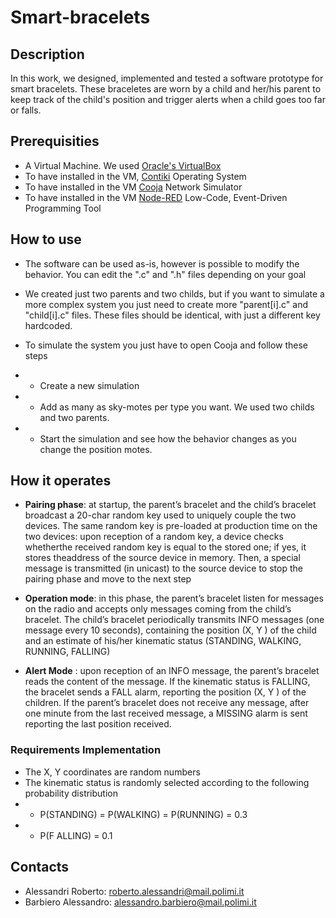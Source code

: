 # Smart-bracelets

## Description

In this work, we designed, implemented and tested a software prototype for smart bracelets. These braceletes are worn by a child and her/his parent to keep track of the child's position and trigger alerts when a child goes too far or falls. 

## Prerequisities

* A Virtual Machine. We used [Oracle's VirtualBox](https://www.virtualbox.org/)
* To have installed in the VM, [Contiki](http://www.contiki-os.org/) Operating System
* To have installed in the VM [Cooja](https://github.com/contiki-os/contiki/wiki/An-Introduction-to-Cooja) Network Simulator
* To have installed in the VM [Node-RED](https://nodered.org/) Low-Code, Event-Driven Programming Tool 

## How to use

* The software can be used as-is, however is possible to modify the behavior. You can edit the ".c" and ".h" files depending on your goal
* We created just two parents and two childs, but if you want to simulate a more complex system you just need to create more "parent[i].c" and "child[i].c" files. These files should be identical, with just a different key hardcoded.

* To simulate the system you just have to open Cooja and follow these steps
* * Create a new simulation
* * Add as many as sky-motes per type you want. We used two childs and two parents.
* * Start the simulation and see how the behavior changes as you change the position motes.

## How it operates

* **Pairing phase**: at startup, the parent’s bracelet and the child’s bracelet broadcast a 20-char random key used to uniquely couple the two devices. The same random key is pre-loaded at production time on the two devices: upon reception of a random key, a device checks whetherthe received random key is equal to the stored one; if yes, it stores theaddress of the source device in memory. Then, a special message is transmitted (in unicast) to the source device to stop the pairing phase and move to the next step

* **Operation mode**: in this phase, the parent’s bracelet listen for messages on the radio and accepts only messages coming from the child’s bracelet. The child’s bracelet periodically transmits INFO messages (one message every 10 seconds), containing the position (X, Y ) of the child and an estimate of his/her kinematic status (STANDING, WALKING, RUNNING, FALLING)

* **Alert Mode** : upon reception of an INFO message, the parent’s bracelet reads the content of the message. If the kinematic status is FALLING, the bracelet sends a FALL alarm, reporting the position (X, Y ) of the children. If the parent’s bracelet does not receive any message, after one minute from the last received message, a MISSING alarm is sent reporting the last position received.

### Requirements Implementation

* The X, Y coordinates are random numbers
* The kinematic status is randomly selected according to the following probability distribution 
* * P(STANDING) = P(WALKING) = P(RUNNING) = 0.3
* * P(F ALLING) = 0.1

## Contacts

* Alessandri Roberto: roberto.alessandri@mail.polimi.it
* Barbiero Alessandro: alessandro.barbiero@mail.polimi.it
